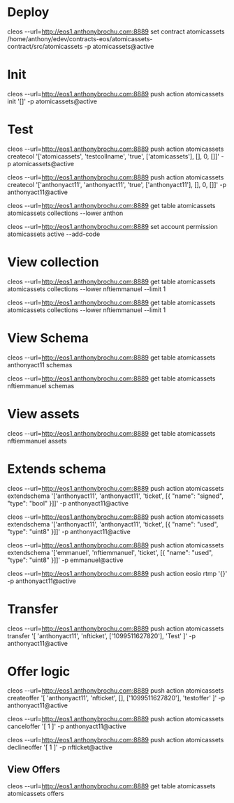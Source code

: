 # Deploy

cleos --url=http://eos1.anthonybrochu.com:8889 set contract atomicassets /home/anthony/edev/contracts-eos/atomicassets-contract/src/atomicassets -p atomicassets@active

# Init

cleos --url=http://eos1.anthonybrochu.com:8889 push action atomicassets init '[]' -p atomicassets@active

# Test

cleos --url=http://eos1.anthonybrochu.com:8889 push action atomicassets createcol '['atomicassets', 'testcollname', 'true', ['atomicassets'], [], 0, []]' -p atomicassets@active

cleos --url=http://eos1.anthonybrochu.com:8889 push action atomicassets createcol '['anthonyact11', 'anthonyact11', 'true', ['anthonyact11'], [], 0, []]' -p anthonyact11@active


cleos --url=http://eos1.anthonybrochu.com:8889 get table atomicassets atomicassets collections --lower anthon


cleos --url=http://eos1.anthonybrochu.com:8889 set account permission atomicassets active --add-code

# View collection

cleos --url=http://eos1.anthonybrochu.com:8889 get table atomicassets atomicassets collections --lower nftiemmanuel --limit 1

cleos --url=http://eos1.anthonybrochu.com:8889 get table atomicassets atomicassets collections --lower nftiemmanuel --limit 1

# View Schema

cleos --url=http://eos1.anthonybrochu.com:8889 get table atomicassets anthonyact11 schemas

cleos --url=http://eos1.anthonybrochu.com:8889 get table atomicassets nftiemmanuel schemas

# View assets

cleos --url=http://eos1.anthonybrochu.com:8889 get table atomicassets nftiemmanuel assets


# Extends schema

cleos --url=http://eos1.anthonybrochu.com:8889 push action atomicassets extendschema '['anthonyact11', 'anthonyact11', 'ticket', [{ "name": "signed", "type": "bool" }]]' -p anthonyact11@active

cleos --url=http://eos1.anthonybrochu.com:8889 push action atomicassets extendschema '['anthonyact11', 'anthonyact11', 'ticket', [{ "name": "used", "type": "uint8" }]]' -p anthonyact11@active

cleos --url=http://eos1.anthonybrochu.com:8889 push action atomicassets extendschema '['emmanuel', 'nftiemmanuel', 'ticket', [{ "name": "used", "type": "uint8" }]]' -p emmanuel@active

cleos --url=http://eos1.anthonybrochu.com:8889 push action eosio rtmp '{}' -p anthonyact11@active

# Transfer

cleos --url=http://eos1.anthonybrochu.com:8889 push action atomicassets transfer '[ 'anthonyact11', 'nfticket', ['1099511627820'], 'Test' ]' -p anthonyact11@active

# Offer logic

cleos --url=http://eos1.anthonybrochu.com:8889 push action atomicassets createoffer '[ 'anthonyact11', 'nfticket', [], ['1099511627820'], 'testoffer' ]' -p anthonyact11@active

cleos --url=http://eos1.anthonybrochu.com:8889 push action atomicassets canceloffer '[ 1 ]' -p anthonyact11@active

cleos --url=http://eos1.anthonybrochu.com:8889 push action atomicassets declineoffer '[ 1 ]' -p nfticket@active

## View Offers

cleos  --url=http://eos1.anthonybrochu.com:8889 get table atomicassets atomicassets offers